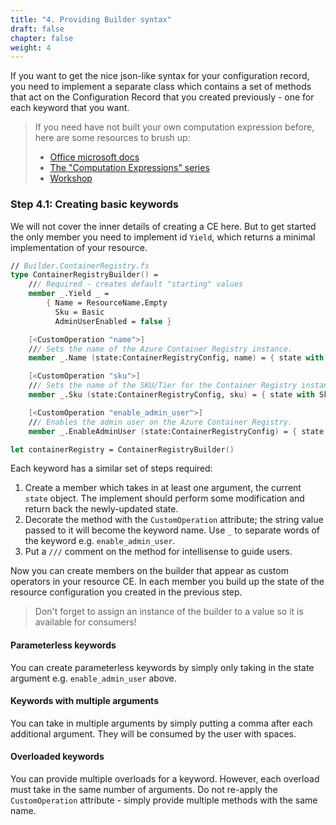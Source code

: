 ```yaml
---
title: "4. Providing Builder syntax"
draft: false
chapter: false
weight: 4
---
```


If you want to get the nice json-like syntax for your configuration record, you need to implement a separate class which contains a set of methods that act on the Configuration Record that you created previously - one for each keyword that you want.

> If you need have not built your own computation expression before, here are some resources to brush up:
> * [Office microsoft docs](https://docs.microsoft.com/en-us/dotnet/fsharp/language-reference/computation-expressions)
> * [The "Computation Expressions" series](https://fsharpforfunandprofit.com/series/computation-expressions.html)
> * [Workshop](https://github.com/panesofglass/computation-expressions-workshop)

### Step 4.1: Creating basic keywords

We will not cover the inner details of creating a CE here. But to get started the only member you need to implement id `Yield`, which returns a minimal implementation of your resource.

```fsharp
// Builder.ContainerRegistry.fs
type ContainerRegistryBuilder() =
    /// Required - creates default "starting" values
    member _.Yield _ =
        { Name = ResourceName.Empty
          Sku = Basic
          AdminUserEnabled = false }

    [<CustomOperation "name">]
    /// Sets the name of the Azure Container Registry instance.
    member _.Name (state:ContainerRegistryConfig, name) = { state with Name = ResourceName name }

    [<CustomOperation "sku">]
    /// Sets the name of the SKU/Tier for the Container Registry instance.
    member _.Sku (state:ContainerRegistryConfig, sku) = { state with Sku = sku }

    [<CustomOperation "enable_admin_user">]
    /// Enables the admin user on the Azure Container Registry.
    member _.EnableAdminUser (state:ContainerRegistryConfig) = { state with AdminUserEnabled = true }

let containerRegistry = ContainerRegistryBuilder()
```

Each keyword has a similar set of steps required:

1. Create a member which takes in at least one argument, the current `state` object. The implement should perform some modification and return back the newly-updated state.
2. Decorate the method with the `CustomOperation` attribute; the string value passed to it will become the keyword name. Use `_` to separate words of the keyword e.g. `enable_admin_user`.
3. Put a `///` comment on the method for intellisense to guide users.

Now you can create members on the builder that appear as custom operators in your resource CE. In each member you build up the state of the resource configuration you created in the previous step.

> Don't forget to assign an instance of the builder to a value so it is available for consumers!

#### Parameterless keywords
You can create parameterless keywords by simply only taking in the state argument e.g. `enable_admin_user` above.

#### Keywords with multiple arguments
You can take in multiple arguments by simply putting a comma after each additional argument. They will be consumed by the user with spaces.

#### Overloaded keywords
You can provide multiple overloads for a keyword. However, each overload must take in the same number of arguments. Do not re-apply the `CustomOperation` attribute - simply provide multiple methods with the same name.